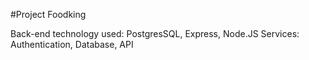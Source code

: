 #Project Foodking

Back-end technology used: PostgresSQL, Express, Node.JS
Services: Authentication, Database, API
